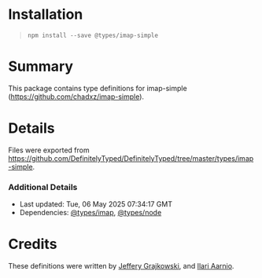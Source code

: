 # Installation
> `npm install --save @types/imap-simple`

# Summary
This package contains type definitions for imap-simple (https://github.com/chadxz/imap-simple).

# Details
Files were exported from https://github.com/DefinitelyTyped/DefinitelyTyped/tree/master/types/imap-simple.

### Additional Details
 * Last updated: Tue, 06 May 2025 07:34:17 GMT
 * Dependencies: [@types/imap](https://npmjs.com/package/@types/imap), [@types/node](https://npmjs.com/package/@types/node)

# Credits
These definitions were written by [Jeffery Grajkowski](https://github.com/pushplay), and [Ilari Aarnio](https://github.com/iaarnio).
